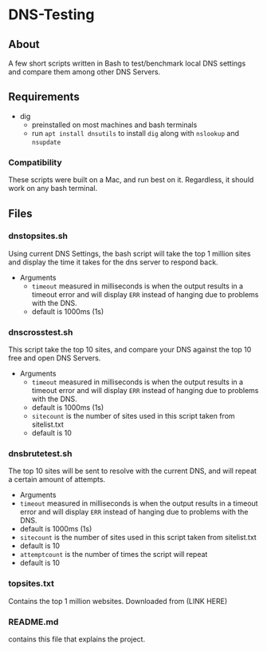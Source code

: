 # DNS-Testing

## About
A few short scripts written in Bash to test/benchmark local DNS settings and compare them among other DNS Servers.

## Requirements
- dig
   - preinstalled on most machines and bash terminals
   - run `apt install dnsutils` to install `dig` along with `nslookup` and `nsupdate`

### Compatibility
These scripts were built on a Mac, and run best on it. Regardless, it should work on any bash terminal.


## Files
### dnstopsites.sh
Using current DNS Settings, the bash script will take the top 1 million sites and display the time it takes for the dns server to respond back.
- Arguments
  - `timeout` measured in milliseconds is when the output results in a timeout error and will display `ERR` instead of hanging due to problems with the DNS.
  - default is 1000ms (1s)
### dnscrosstest.sh
This script take the top 10 sites, and compare your DNS against the top 10 free and open DNS Servers.
- Arguments
  - `timeout` measured in milliseconds is when the output results in a timeout error and will display `ERR` instead of hanging due to problems with the DNS.
  - default is 1000ms (1s)
  - `sitecount` is the number of sites used in this script taken from sitelist.txt
  - default is 10
### dnsbrutetest.sh
The top 10 sites will be sent to resolve with the current DNS, and will repeat a certain amount of attempts.
  - Arguments
  - `timeout` measured in milliseconds is when the output results in a timeout error and will display `ERR` instead of hanging due to problems with the DNS.
  - default is 1000ms (1s)
  - `sitecount` is the number of sites used in this script taken from sitelist.txt
  - default is 10
  -  `attemptcount` is the number of times the script will repeat
  - default is 10
### topsites.txt
Contains the top 1 million websites. Downloaded from (LINK HERE)
### README.md
contains this file that explains the project.
